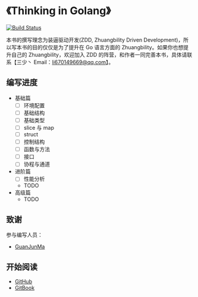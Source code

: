 # 《Thinking in Golang》

[![Build Status](https://travis-ci.org/lijinglin2019/thinking-in-golang.svg?branch=master)](https://travis-ci.org/lijinglin2019/thinking-in-golang)

本书的撰写理念为装逼驱动开发(ZDD, Zhuangbility Driven Development)，所以写本书的目的仅仅是为了提升在 Go 语言方面的 Zhuangbility。如果你也想提升自己的 Zhuangbility，欢迎加入 ZDD 的阵营，和作者一同完善本书，具体请联系【三少丶 Email：li670149669@qq.com】。

## 编写进度

- 基础篇
  - [ ] 环境配置
  - [ ] 基础结构
  - [ ] 基础类型
  - [ ] slice 与 map
  - [ ] struct
  - [ ] 控制结构
  - [ ] 函数与方法
  - [ ] 接口
  - [ ] 协程与通道
- 进阶篇
  - [ ] 性能分析
  - TODO
- 高级篇
  - TODO

## 致谢

参与编写人员：

- [GuanJunMa](https://github.com/GuanJunMa)

## 开始阅读

- [GitHub](https://github.com/li670149669/thinking-in-golang/blob/master/SUMMARY.md)
- [GitBook](https://li670149669.gitbook.io/thinking-in-golang)
